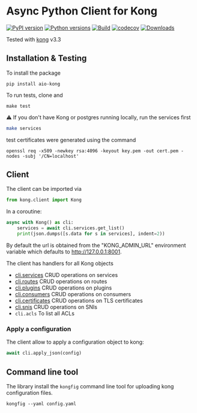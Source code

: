 # Async Python Client for Kong

[![PyPI version](https://badge.fury.io/py/aio-kong.svg)](https://badge.fury.io/py/aio-kong)
[![Python versions](https://img.shields.io/pypi/pyversions/aio-kong.svg)](https://pypi.org/project/aio-kong)
[![Build](https://github.com/quantmind/aio-kong/workflows/build/badge.svg)](https://github.com/quantmind/aio-kong/actions?query=workflow%3Abuild)
[![codecov](https://codecov.io/gh/quantmind/aio-kong/branch/main/graph/badge.svg?token=JF5L0PEkW6)](https://codecov.io/gh/quantmind/aio-kong)
[![Downloads](https://img.shields.io/pypi/dd/aio-kong.svg)](https://pypi.org/project/aio-kong/)


Tested with [kong][] v3.3

## Installation & Testing

To install the package

```
pip install aio-kong
```

To run tests, clone and

```
make test
```

:warning: If you don't have Kong or postgres running locally, run the services first

```bash
make services
```

test certificates were generated using the command

```
openssl req -x509 -newkey rsa:4096 -keyout key.pem -out cert.pem -nodes -subj '/CN=localhost'
```

## Client

The client can be imported via

```python
from kong.client import Kong
```

In a coroutine:

```python
async with Kong() as cli:
    services = await cli.services.get_list()
    print(json.dumps([s.data for s in services], indent=2))
```

By default the url is obtained from the "KONG_ADMIN_URL" environment variable which defaults to http://127.0.0.1:8001.

The client has handlers for all Kong objects

- [cli.services](./kong/services.py) CRUD operations on services
- [cli.routes](./kong/routes.py) CRUD operations on routes
- [cli.plugins](./kong/plugins.py) CRUD operations on plugins
- [cli.consumers](./kong/consumers.py) CRUD operations on consumers
- [cli.certificates](./kong/certificates.py) CRUD operations on TLS certificates
- [cli.snis](./kong/snis.py) CRUD operations on SNIs
- `cli.acls` To list all ACLs

### Apply a configuration

The client allow to apply a configuration object to kong:

```python
await cli.apply_json(config)
```

## Command line tool

The library install the `kongfig` command line tool for uploading kong configuration files.

```
kongfig --yaml config.yaml
```

[kong]: https://github.com/Kong/kong
